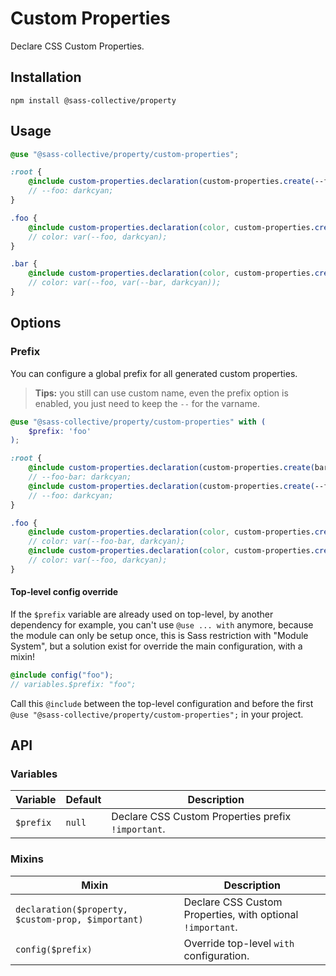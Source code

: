 # Custom Properties

Declare CSS Custom Properties.

## Installation

```shell
npm install @sass-collective/property
```

## Usage

```scss
@use "@sass-collective/property/custom-properties";

:root {
    @include custom-properties.declaration(custom-properties.create(--foo, darkcyan));
    // --foo: darkcyan;
}

.foo {
    @include custom-properties.declaration(color, custom-properties.create(--foo, darkcyan));
    // color: var(--foo, darkcyan);
}

.bar {
    @include custom-properties.declaration(color, custom-properties.create(foo, custom-properties.create(bar, darkcyan)));
    // color: var(--foo, var(--bar, darkcyan));
}
```

## Options

### Prefix

You can configure a global prefix for all generated custom properties.

> **Tips:** you still can use custom name, even the prefix option is enabled, you just need to keep the `--` for the varname.

```scss
@use "@sass-collective/property/custom-properties" with (
    $prefix: 'foo'
);

:root {
    @include custom-properties.declaration(custom-properties.create(bar, darkcyan));
    // --foo-bar: darkcyan;
    @include custom-properties.declaration(custom-properties.create(--foo, darkcyan));
    // --foo: darkcyan;
}

.foo {
    @include custom-properties.declaration(color, custom-properties.create(bar, darkcyan));
    // color: var(--foo-bar, darkcyan);
    @include custom-properties.declaration(color, custom-properties.create(--foo, darkcyan));
    // color: var(--foo, darkcyan);
}
```

#### Top-level config override

If the `$prefix` variable are already used on top-level, by another dependency for example, you can't 
use `@use ... with` anymore, because the module can only be setup once, this is Sass restriction with "Module System", 
but a solution exist for override the main configuration, with a mixin!

```scss
@include config("foo");
// variables.$prefix: "foo";
```

Call this `@include` between the top-level configuration and before the first `@use "@sass-collective/property/custom-properties";` in your project.

## API

### Variables

| Variable | Default | Description |
| --- | --- | --- |
| `$prefix` | `null` | Declare CSS Custom Properties prefix `!important`. |

### Mixins

| Mixin | Description |
| --- | --- |
| `declaration($property, $custom-prop, $important)` | Declare CSS Custom Properties, with optional `!important`. |
| `config($prefix)` | Override top-level `with` configuration. |
